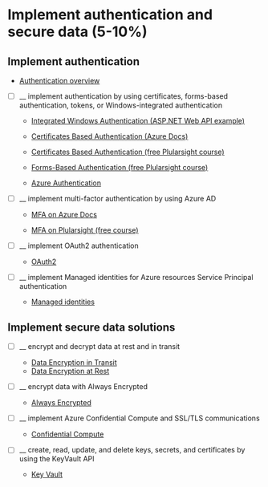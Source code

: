 # Implement authentication and secure data (5-10%)

## Implement authentication

- [Authentication overview](https://docs.microsoft.com/en-us/azure/security/develop/threat-modeling-tool-authentication)

- [ ] __ implement authentication by using certificates, forms-based authentication, tokens, or Windows-integrated authentication

  - [Integrated Windows Authentication (ASP.NET Web API example)](https://docs.microsoft.com/en-us/aspnet/web-api/overview/security/integrated-windows-authentication)

  - [Certificates Based Authentication (Azure Docs)](https://docs.microsoft.com/en-us/azure/active-directory/authentication/active-directory-certificate-based-authentication-get-started)

  - [Certificates Based Authentication (free Plularsight course)](https://app.pluralsight.com/player?course=microsoft-azure-authentication-scenarios-developers&author=sahil-malik&name=c89272de-77ad-4038-931d-df5c87c02401&clip=0&mode=live)

  - [Forms-Based Authentication (free Plularsight course)](https://app.pluralsight.com/course-player?course=microsoft-azure-authentication-scenarios-developers&author=sahil-malik&name=1588d422-3e09-4635-96cc-353b5e6bca48&clip=0&mode=live)

  - [Azure Authentication](https://docs.microsoft.com/en-us/azure/active-directory/develop/authentication-scenarios)

- [ ] __ implement multi-factor authentication by using Azure AD

  - [MFA on Azure Docs](https://docs.microsoft.com/en-us/azure/active-directory/authentication/howto-mfa-getstarted)

  - [MFA on Plularsight (free course)](https://app.pluralsight.com/player?course=microsoft-azure-authentication-scenarios-developers&author=sahil-malik&name=0674f9c6-6fc8-4485-bb32-d7d92a8cb23e&clip=0&mode=live)

- [ ] __ implement OAuth2 authentication

  - [OAuth2](https://docs.microsoft.com/en-us/azure/active-directory/develop/active-directory-v2-protocols)

- [ ] __ implement Managed identities for Azure resources Service Principal authentication

  - [Managed identities](https://docs.microsoft.com/en-us/azure/active-directory/managed-identities-azure-resources/overview)

## Implement secure data solutions

- [ ] __ encrypt and decrypt data at rest and in transit

  - [Data Encryption in Transit](https://docs.microsoft.com/en-us/azure/security/fundamentals/data-encryption-best-practices#protect-data-in-transit)
  - [Data Encryption at Rest](https://docs.microsoft.com/en-us/azure/security/fundamentals/encryption-atrest)

- [ ] __ encrypt data with Always Encrypted

  - [Always Encrypted](https://docs.microsoft.com/en-us/sql/relational-databases/security/encryption/always-encrypted-database-engine?view=sqlallproducts-allversions)

- [ ] __ implement Azure Confidential Compute and SSL/TLS communications

  - [Confidential Compute](https://azure.microsoft.com/en-us/solutions/confidential-compute/)

- [ ] __ create, read, update, and delete keys, secrets, and certificates by using the KeyVault API

  - [Key Vault](https://docs.microsoft.com/en-us/azure/key-vault/key-vault-overview)
